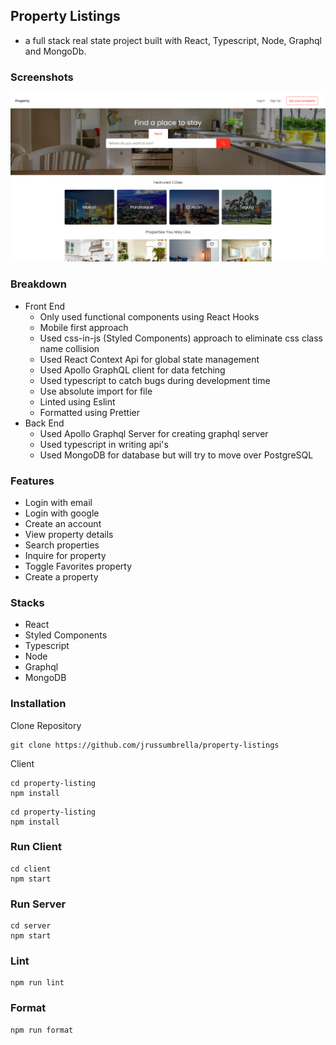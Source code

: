 ## Property Listings

- a full stack real state project built with React, Typescript, Node, Graphql and MongoDb.

### Screenshots

![thumbnail](propety-thumbnail.png)

### Breakdown

- Front End
  - Only used functional components using React Hooks
  - Mobile first approach
  - Used css-in-js (Styled Components) approach to eliminate css class name collision
  - Used React Context Api for global state management
  - Used Apollo GraphQL client for data fetching
  - Used typescript to catch bugs during development time
  - Use absolute import for file
  - Linted using Eslint
  - Formatted using Prettier
- Back End
  - Used Apollo Graphql Server for creating graphql server
  - Used typescript in writing api's
  - Used MongoDB for database but will try to move over PostgreSQL

### Features

- Login with email
- Login with google
- Create an account
- View property details
- Search properties
- Inquire for property
- Toggle Favorites property
- Create a property

### Stacks

- React
- Styled Components
- Typescript
- Node
- Graphql
- MongoDB

### Installation

Clone Repository

```
git clone https://github.com/jrussumbrella/property-listings
```

Client

```
cd property-listing
npm install
```

```
cd property-listing
npm install
```

### Run Client

```
cd client
npm start
```

### Run Server

```
cd server
npm start
```

### Lint

```
npm run lint
```

### Format

```
npm run format
```
